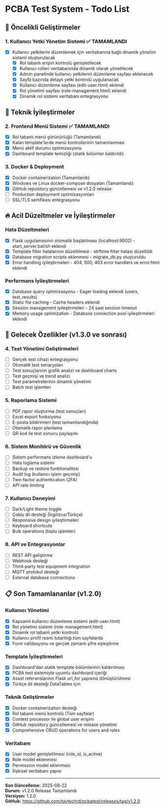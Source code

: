# PCBA Test System - Todo List

## 🚀 Öncelikli Geliştirmeler

### 1. **Kullanıcı Yetki Yönetim Sistemi** ✅ TAMAMLANDI
- [x] Kullanıcı yetkilerini düzenlemek için veritabanına bağlı dinamik yönetim sistemi oluşturulacak
  - [x] Rol tabanlı erişim kontrolü genişletilecek
  - [x] Kullanıcı rolleri veritabanında dinamik olarak yönetilecek
  - [x] Admin panelinde kullanıcı yetkilerini düzenleme sayfası eklenecek
  - [x] Sayfa bazında detaylı yetki kontrolü uygulanacak
  - [x] Kullanıcı düzenleme sayfası (edit-user.html) eklendi
  - [x] Rol yönetimi sayfası (role-management.html) eklendi
  - [x] Dinamik rol sistemi veritabanı entegrasyonu

## 🔧 Teknik İyileştirmeler

### 2. **Frontend Menü Sistemi** ✅ TAMAMLANDI
- [x] Rol tabanlı menü görünürlüğü (Tamamlandı)
- [x] Kalan template'lerde menü kontrollerinin tamamlanması
- [x] Menü aktif durumu optimizasyonu
- [x] Dashboard template temizliği (statik bölümler kaldırıldı)

### 3. **Docker & Deployment**
- [x] Docker containerization (Tamamlandı)
- [x] Windows ve Linux docker-compose dosyaları (Tamamlandı)
- [x] GitHub repository güncellemesi ve v1.2.0 release
- [ ] Production deployment optimizasyonları
- [ ] SSL/TLS sertifikası entegrasyonu

## 🔥 Acil Düzeltmeler ve İyileştirmeler

### Hata Düzeltmeleri
- [x] Flask uygulamasının otomatik başlatılması (localhost:9002) - start_server.bat/sh eklendi
- [x] Template filter hatalarının düzeltilmesi - strftime filter hatası düzeltildi
- [x] Database migration scripts eklenmesi - migrate_db.py oluşturuldu
- [x] Error handling iyileştirmeleri - 404, 500, 403 error handlers ve error.html eklendi

### Performans İyileştirmeleri
- [x] Database query optimizasyonu - Eager loading eklendi (users, test_results)
- [x] Static file caching - Cache headers eklendi
- [x] Session management iyileştirmeleri - 24 saat session timeout
- [x] Memory usage optimization - Database connection pool iyileştirmeleri eklendi

## 🎯 Gelecek Özellikler (v1.3.0 ve sonrası)

### 4. **Test Yönetimi Geliştirmeleri**
- [ ] Gerçek test cihazı entegrasyonu
- [ ] Otomatik test senaryoları
- [ ] Test sonuçlarının grafik analizi ve dashboard charts
- [ ] Test geçmişi ve trend analizi
- [ ] Test parametrelerinin dinamik yönetimi
- [ ] Batch test işlemleri

### 5. **Raporlama Sistemi**
- [ ] PDF rapor oluşturma (test sonuçları)
- [ ] Excel export fonksiyonu
- [ ] E-posta bildirimleri (test tamamlandığında)
- [ ] Otomatik rapor planlama
- [ ] QR kod ile test sonucu paylaşımı

### 6. **Sistem Monitörü ve Güvenlik**
- [ ] Sistem performans izleme dashboard'u
- [ ] Hata loglama sistemi
- [ ] Backup ve restore funktionalitesi
- [ ] Audit log (kullanıcı işlem geçmişi)
- [ ] Two-factor authentication (2FA)
- [ ] API rate limiting

### 7. **Kullanıcı Deneyimi**
- [ ] Dark/Light theme toggle
- [ ] Çoklu dil desteği (İngilizce/Türkçe)
- [ ] Responsive design iyileştirmeleri
- [ ] Keyboard shortcuts
- [ ] Bulk operations (toplu işlemler)

### 8. **API ve Entegrasyonlar**
- [ ] REST API geliştirme
- [ ] Webhook desteği
- [ ] Third-party test equipment integration
- [ ] MQTT protokol desteği
- [ ] External database connections

## 📋 Son Tamamlananlar (v1.2.0)

### Kullanıcı Yönetimi
- [x] Kapsamlı kullanıcı düzenleme sistemi (edit-user.html)
- [x] Rol yönetimi sistemi (role-management.html)
- [x] Dinamik rol tabanlı yetki kontrolü
- [x] Kullanıcı profil resmi tutarlılığı tüm sayfalarda
- [x] Form validasyonu ve gerçek zamanlı şifre eşleştirme

### Template İyileştirmeleri
- [x] Dashboard'dan statik template bölümlerinin kaldırılması
- [x] PCBA test sistemiyle uyumlu dashboard içeriği
- [x] Asset referanslarının Flask url_for yapısına dönüştürülmesi
- [x] Türkçe dil desteği DataTables için

### Teknik Geliştirmeler
- [x] Docker containerization desteği
- [x] Rol tabanlı menü kontrolü (Tüm sayfalar)
- [x] Context processor ile global user erişimi
- [x] GitHub repository güncellemesi ve release yönetimi
- [x] Comprehensive CRUD operations for users and roles

### Veritabanı
- [x] User model genişletilmesi (role_id, is_active)
- [x] Role model eklenmesi
- [x] Permission model eklenmesi
- [x] İlişkisel veritabanı yapısı

---

**Son Güncelleme:** 2025-08-22  
**Durum:** v1.2.0 Release Tamamlandı  
**Versiyon:** 1.2.0  
**GitHub:** https://github.com/taytechrd/pcbatest/releases/tag/v1.2.0
